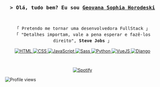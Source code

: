 <!-- https://github.com/ShahriarShafin/ -->
<!-- April 15, 2021 -->
<!-- LEAVE A STAR, IF YOU LIKE IT ! -->

<!-- Intro  -->
<h3 align="center">
        <samp>&gt; Olá, tudo bem? Eu sou
                <b><a target="_blank" href="https://github.com/horodeski">Geovana Sophia Horodeski</a></b>
        </samp>
</h3>
<br>

<p align="center">
        <!-- Organisation  -->
        <samp>
                「 Pretendo me tornar uma desenvolvedora FullStack 」
                <br>
                「 "Detalhes importam, vale a pena esperar e fazê-los direito", <b>Steve Jobs</b> 」
                <br>
                <br>
        </samp>
        <!-- Programming Languages -->
        <!-- HTML -->
        <a href="https://github.com/horodeski?tab=repositories" target="_blank"><img alt="HTML"
                        src="https://img.shields.io/badge/-HTML-E34F26?style=flat-square&logo=HTML5&logoColor=white">
        </a>
        <!-- CSS  -->
        <a href="https://github.com/horodeski?tab=repositories" target="_blank"><img alt="CSS"
                        src="https://img.shields.io/badge/-CSS-1572B6?style=flat-square&logo=CSS3&logoColor=white">
        </a>
        <!-- JavaScript -->
        <a href="https://github.com/horodeski?tab=repositories" target="_blank"><img alt="JavaScript"
                        src="https://img.shields.io/badge/-JavaScript-F7DF1E?style=flat-square&logo=JavaScript&logoColor=white">
        </a>
        <a href="https://github.com/horodeski?tab=repositories" target="_blank"><img alt="Sass"
                        src="https://img.shields.io/badge/-SASS-FF1493?style=flat-square&logo=sass&logoColor=white">
        </a>
        <!-- Python -->
        <a href="https://github.com/horodeski?tab=repositories" target="_blank"><img alt="Python"
                        src="https://img.shields.io/badge/-Python-3776AB?style=flat-square&logo=Python&logoColor=white">
        <!-- VueJS -->
        <a href="https://github.com/horodeski?tab=repositories" target="_blank"><img alt="VueJS"
                        src="https://img.shields.io/badge/-VueJS-40b684?logo=vue.js&logoColor=white&style=flat-square">
        <!-- Django -->
        <a href="https://github.com/ShahriarShafin?tab=horodeski" target="_blank"><img alt="Django"
                        src="https://img.shields.io/badge/-Django-0e3f2e?style=flat-square&logo=Django&logoColor=white">
        </a> 
                

</p>  
<!--              
<details align="center">
    <summary><samp>&#9776; Ver Mais</samp></summary>
    <p align="center">
        <br>
        <img alt="horodeski's GitHub Stats"
                src="https://github-readme-stats.vercel.app/api?username=horodeski&show_icons=true&theme=dark" />
        <br>
        <p>Me encontre em</p>
        <a href="geovana.horodeski06@gmail.com" target="_blank"><img alt="Gmail"
                src="https://img.shields.io/badge/-Gmail-EA4335?style=flat-square&logo=Gmail&logoColor=white">
        </a>
        <a href="https://twitter.com/_horodeski" target="_blank"><img alt="Twitter"
                src="https://img.shields.io/badge/-Twitter-1877F2?style=flat-square&logo=Twitter&logoColor=white">
        </a>
    </p>
</details>
 -->
                
&nbsp;<div align="center">
          [![Spotify](https://novatorem-37uazhi5j-horodeski.vercel.app/api/spotify?background_color=0d1117&border_color=ffffff)](https://open.spotify.com/user/31uegcan2vglrpd5sthhlnuw6ene)
</div>

![Profile views](https://gpvc.arturio.dev/horodeski?v=3)
